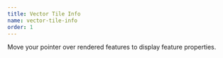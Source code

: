 ```yaml
---
title: Vector Tile Info
name: vector-tile-info
order: 1
---
```


Move your pointer over rendered features to display feature properties.

